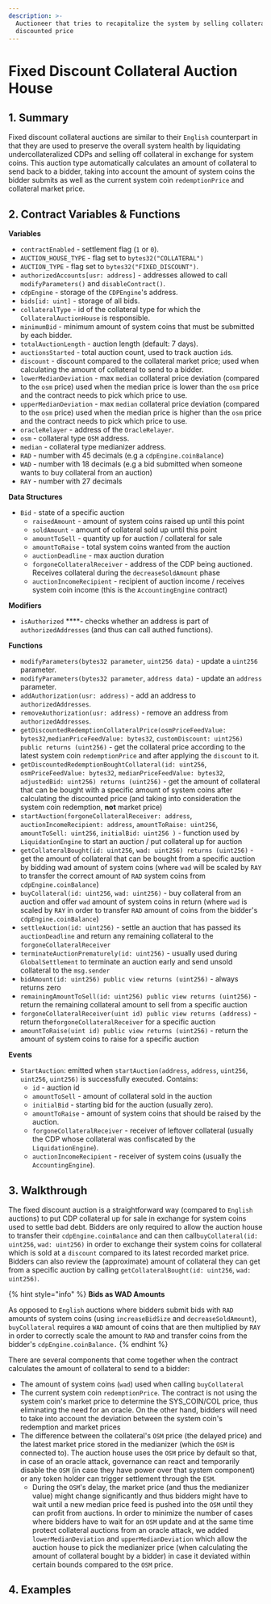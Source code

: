 ```yaml
---
description: >-
  Auctioneer that tries to recapitalize the system by selling collateral at a
  discounted price
---
```


# Fixed Discount Collateral Auction House

## 1. Summary <a id="1-introduction-summary"></a>

Fixed discount collateral auctions are similar to their `English` counterpart in that they are used to preserve the overall system health by liquidating undercollateralized CDPs and selling off collateral in exchange for system coins. This auction type automatically calculates an amount of collateral to send back to a bidder, taking into account the amount of system coins the bidder submits as well as the current system coin `redemptionPrice` and collateral market price.

## 2. Contract Variables & Functions <a id="2-contract-details"></a>

**Variables**

* `contractEnabled` - settlement flag \(`1` or `0`\).
* `AUCTION_HOUSE_TYPE` - flag set to `bytes32("COLLATERAL")`
* `AUCTION_TYPE` - flag set to `bytes32("FIXED_DISCOUNT")`.
* `authorizedAccounts[usr: address]` - addresses allowed to call `modifyParameters()` and `disableContract()`.
* `cdpEngine` - storage of the `CDPEngine`'s address.
* `bids[id: uint]` - storage of all bids.
* `collateralType` - id of the collateral type for which the `CollateralAuctionHouse` is responsible.
* `minimumBid` - minimum amount of system coins that must be submitted by each bidder.
* `totalAuctionLength` - auction length \(default: 7 days\).
* `auctionsStarted` - total auction count, used to track auction `id`s.
* `discount` - discount compared to the collateral market price; used when calculating the amount of collateral to send to a bidder.
* `lowerMedianDeviation` - max `median` collateral price deviation \(compared to the `osm` price\) used when the median price is lower than the `osm` price and the contract needs to pick which price to use.
* `upperMedianDeviation` - max `median` collateral price deviation \(compared to the `osm` price\) used when the median price is higher than the `osm` price and the contract needs to pick which price to use.
* `oracleRelayer` - address of the `OracleRelayer`.
* `osm` - collateral type `OSM` address.
* `median` - collateral type medianizer address.
* `RAD` - number with 45 decimals \(e.g a `cdpEngine.coinBalance`\)
* `WAD` - number with 18 decimals \(e.g a bid submitted when someone wants to buy collateral from an auction\)
* `RAY` - number with 27 decimals

**Data Structures**

* `Bid` - state of a specific auction
  * `raisedAmount` - amount of system coins raised up until this point
  * `soldAmount` - amount of collateral sold up until this point
  * `amountToSell` - quantity up for auction / collateral for sale
  * `amountToRaise` - total system coins wanted from the auction
  * `auctionDeadline` - max auction duration
  * `forgoneCollateralReceiver` - address of the CDP being auctioned. Receives collateral during the `decreaseSoldAmount` phase
  * `auctionIncomeRecipient` - recipient of auction income / receives system coin income \(this is the `AccountingEngine` contract\)

**Modifiers**

* `isAuthorized` ****- checks whether an address is part of `authorizedAddresses` \(and thus can call authed functions\).

**Functions**

* `modifyParameters(bytes32 parameter`, `uint256 data)` - update a `uint256` parameter.
* `modifyParameters(bytes32 parameter`, `address data)` - update an `address` parameter.
* `addAuthorization(usr: address)` - add an address to `authorizedAddresses`.
* `removeAuthorization(usr: address)` - remove an address from `authorizedAddresses`.
* `getDiscountedRedemptionCollateralPrice(osmPriceFeedValue: bytes32`,`medianPriceFeedValue: bytes32`, `customDiscount: uint256) public returns (uint256)` - get the collateral price according to the latest system coin `redemptionPrice` and after applying the `discount` to it.
* `getDiscountedRedemptionBoughtCollateral(id: uint256`, `osmPriceFeedValue: bytes32`, `medianPriceFeedValue: bytes32`, `adjustedBid: uint256) returns (uint256)` - get the amount of collateral that can be bought with a specific amount of system coins after calculating the discounted price \(and taking into consideration the system coin redemption, **not** market price\)
* `startAuction(forgoneCollateralReceiver: address`, `auctionIncomeRecipient: address`, `amountToRaise: uint256`, `amountToSell: uint256`, `initialBid: uint256 )` - function used by `LiquidationEngine` to start an auction / put collateral up for auction
* `getCollateralBought(id: uint256`, `wad: uint256) returns (uint256)` - get the amount of collateral that can be bought from a specific auction by bidding wad amount of system coins \(where `wad` will be scaled by `RAY` to transfer the correct amount of `RAD` system coins from `cdpEngine.coinBalance`\)
* `buyCollateral(id: uint256`, `wad: uint256)` - buy collateral from an auction and offer `wad` amount of system coins in return \(where `wad` is scaled by `RAY` in order to transfer `RAD` amount of coins from the bidder's `cdpEngine.coinBalance`\)
* `settleAuction(id: uint256)` - settle an auction that has passed its `auctionDeadline` and return any remaining collateral to the `forgoneCollateralReceiver`
* `terminateAuctionPrematurely(id: uint256)` - usually used during `GlobalSettlement` to terminate an auction early and send unsold collateral to the `msg.sender`
* `bidAmount(id: uint256) public view returns (uint256)` - always returns zero
* `remainingAmountToSell(id: uint256) public view returns (uint256)` - return the remaining collateral amount to sell from a specific auction
* `forgoneCollateralReceiver(uint id) public view returns (address)` - return the`forgoneCollateralReceiver` for a specific auction
* `amountToRaise(uint id) public view returns (uint256)` - return the amount of system coins to raise for a specific auction

**Events**

* `StartAuction`: emitted when `startAuction(address`, `address`, `uint256`, `uint256`, `uint256)` is successfully executed. Contains:
  * `id` - auction id
  * `amountToSell` - amount of collateral sold in the auction
  * `initialBid` - starting bid for the auction \(usually zero\).
  * `amountToRaise` - amount of system coins that should be raised by the auction.
  * `forgoneCollateralReceiver` - receiver of leftover collateral \(usually the CDP whose collateral was confiscated by the `LiquidationEngine`\).
  * `auctionIncomeRecipient` - receiver of system coins \(usually the `AccountingEngine`\).

## 3. Walkthrough <a id="3-key-mechanisms-and-concepts"></a>

The fixed discount auction is a straightforward way \(compared to `English` auctions\) to put CDP collateral up for sale in exchange for system coins used to settle bad debt. Bidders are only required to allow the auction house to transfer their `cdpEngine.coinBalance` and can then call`buyCollateral(id: uint256`, `wad: uint256)` in order to exchange their system coins for collateral which is sold at a `discount` compared to its latest recorded market price. Bidders can also review the \(approximate\) amount of collateral they can get from a specific auction by calling `getCollateralBought(id: uint256`, `wad: uint256)`.

{% hint style="info" %}
**Bids as WAD Amounts**

As opposed to `English` auctions where bidders submit bids with `RAD` amounts of system coins \(using `increaseBidSize` and `decreaseSoldAmount`\), `buyCollateral` requires a `WAD` amount of coins that are then multiplied by `RAY` in order to correctly scale the amount to `RAD` and transfer coins from the bidder's `cdpEngine.coinBalance.`
{% endhint %}

There are several components that come together when the contract calculates the amount of collateral to send to a bidder:

* The amount of system coins \(`wad`\) used when calling `buyCollateral`
* The current system coin `redemptionPrice`. The contract is not using the system coin's market price to determine the SYS\_COIN/COL price, thus eliminating the need for an oracle. On the other hand, bidders will need to take into account the deviation between the system coin's redemption and market prices
* The difference between the collateral's `OSM` price \(the delayed price\) and the latest market price stored in the medianizer \(which the `OSM` is connected to\). The auction house uses the `OSM` price by default so that, in case of an oracle attack, governance can react and temporarily disable the `OSM` \(in case they have power over that system component\) or any token holder can trigger settlement through the `ESM`. 
  * During the `OSM`'s delay, the market price \(and thus the medianizer value\) might change significantly and thus bidders might have to wait until a new median price feed is pushed into the `OSM` until they can profit from auctions. In order to minimize the number of cases where bidders have to wait for an `OSM` update and at the same time protect collateral auctions from an oracle attack, we added `lowerMedianDeviation` and `upperMedianDeviation` which allow the auction house to pick the medianizer price \(when calculating the amount of collateral bought by a bidder\) in case it deviated within certain bounds compared to the `OSM` price.

## 4. Examples <a id="3-key-mechanisms-and-concepts"></a>

